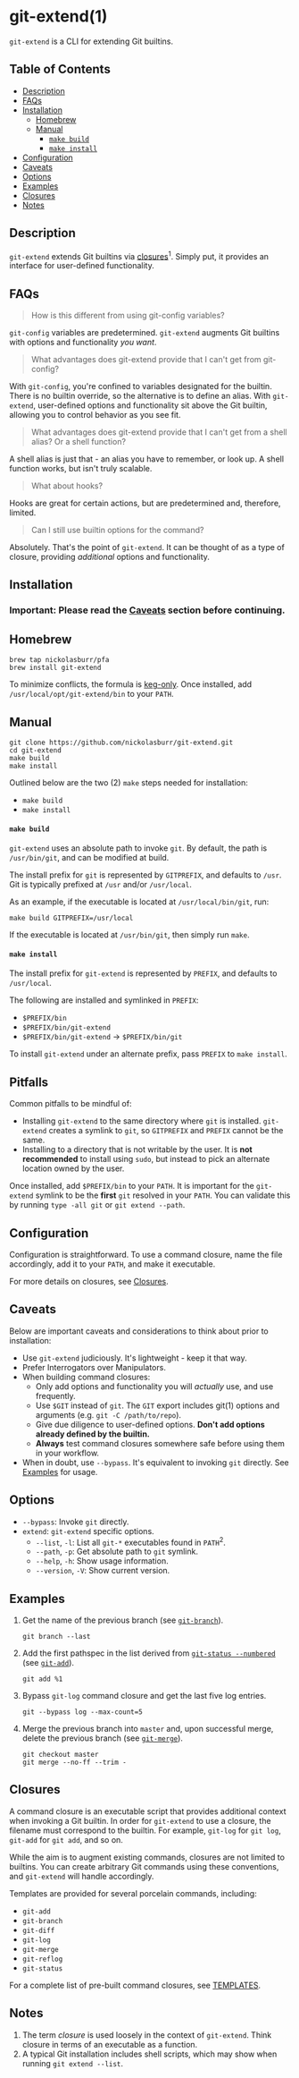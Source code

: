# git-extend(1)

`git-extend` is a CLI for extending Git builtins.

## Table of Contents

- [Description](#description)
- [FAQs](#faqs)
- [Installation](#installation)
  + [Homebrew](#homebrew)
  + [Manual](#manual)
    - [`make build`](#make-build)
    - [`make install`](#make-install)
- [Configuration](#configuration)
- [Caveats](#caveats)
- [Options](#options)
- [Examples](#examples)
- [Closures](#closures)
- [Notes](#notes)

## Description

`git-extend` extends Git builtins via [closures](#closures)<sup>1</sup>. Simply put, it provides an interface for user-defined functionality.

## FAQs

> How is this different from using git-config variables?

`git-config` variables are predetermined. `git-extend` augments Git builtins with options and functionality _you want_.

> What advantages does git-extend provide that I can't get from git-config?

With `git-config`, you're confined to variables designated for the builtin. There is no builtin override, so the alternative is to define an alias. With `git-extend`, user-defined options and functionality sit above the Git builtin, allowing you to control behavior as you see fit.

> What advantages does git-extend provide that I can't get from a shell alias? Or a shell function?

A shell alias is just that - an alias you have to remember, or look up. A shell function works, but isn't truly scalable.

> What about hooks?

Hooks are great for certain actions, but are predetermined and, therefore, limited.

> Can I still use builtin options for the command?

Absolutely. That's the point of `git-extend`. It can be thought of as a type of closure, providing _additional_ options and functionality.

## Installation

### Important: Please read the [Caveats](#caveats) section before continuing.

## Homebrew

```
brew tap nickolasburr/pfa
brew install git-extend
```

To minimize conflicts, the formula is [keg-only](https://docs.brew.sh/FAQ#what-does-keg-only-mean). Once installed, add `/usr/local/opt/git-extend/bin` to your `PATH`.

## Manual

```
git clone https://github.com/nickolasburr/git-extend.git
cd git-extend
make build
make install
```

Outlined below are the two (2) `make` steps needed for installation:

+ `make build`
+ `make install`

#### `make build`

`git-extend` uses an absolute path to invoke `git`. By default, the path is `/usr/bin/git`, and can be modified at build.

The install prefix for `git` is represented by `GITPREFIX`, and defaults to `/usr`. Git is typically prefixed at `/usr` and/or `/usr/local`.

As an example, if the executable is located at `/usr/local/bin/git`, run:

```
make build GITPREFIX=/usr/local
```

If the executable is located at `/usr/bin/git`, then simply run `make`.

#### `make install`

The install prefix for `git-extend` is represented by `PREFIX`, and defaults to `/usr/local`.

The following are installed and symlinked in `PREFIX`:

+ `$PREFIX/bin`
+ `$PREFIX/bin/git-extend`
+ `$PREFIX/bin/git-extend` -> `$PREFIX/bin/git`

To install `git-extend` under an alternate prefix, pass `PREFIX` to `make install`.

## Pitfalls

Common pitfalls to be mindful of:

+ Installing `git-extend` to the same directory where `git` is installed. `git-extend` creates a symlink to `git`, so `GITPREFIX` and `PREFIX` cannot be the same.
+ Installing to a directory that is not writable by the user. It is **not recommended** to install using `sudo`, but instead to pick an alternate location owned by the user.

Once installed, add `$PREFIX/bin` to your `PATH`. It is important for the `git-extend` symlink to be the **first** `git` resolved in your `PATH`. You can validate this by running `type -all git` or `git extend --path`.

## Configuration

Configuration is straightforward. To use a command closure, name the file accordingly, add it to your `PATH`, and make it executable.

For more details on closures, see [Closures](#closures).

## Caveats

Below are important caveats and considerations to think about prior to installation:

+ Use `git-extend` judiciously. It's lightweight - keep it that way.
+ Prefer Interrogators over Manipulators.
+ When building command closures:
  - Only add options and functionality you will _actually_ use, and use frequently.
  - Use `$GIT` instead of `git`. The `GIT` export includes git(1) options and arguments (e.g. `git -C /path/to/repo`).
  - Give due diligence to user-defined options. **Don't add options already defined by the builtin.**
  - **Always** test command closures somewhere safe before using them in your workflow.
+ When in doubt, use `--bypass`. It's equivalent to invoking `git` directly. See [Examples](#examples) for usage.

## Options

+ `--bypass`: Invoke `git` directly.
+ `extend`: `git-extend` specific options.
  - `--list`, `-l`: List all `git-*` executables found in `PATH`<sup>2</sup>.
  - `--path`, `-p`: Get absolute path to `git` symlink.
  - `--help`, `-h`: Show usage information.
  - `--version`, `-V`: Show current version.

## Examples

1. Get the name of the previous branch (see [`git-branch`](https://github.com/nickolasburr/git-extend/blob/master/templates/git-branch)).

    ```
    git branch --last
    ```

2. Add the first pathspec in the list derived from [`git-status --numbered`](https://github.com/nickolasburr/git-extend/blob/master/templates/git-status#L19-L36) (see [`git-add`](https://github.com/nickolasburr/git-extend/blob/master/templates/git-add)).

    ```
    git add %1
    ```

3. Bypass `git-log` command closure and get the last five log entries.

    ```
    git --bypass log --max-count=5
    ```

4. Merge the previous branch into `master` and, upon successful merge, delete the previous branch (see [`git-merge`](https://github.com/nickolasburr/git-extend/blob/master/templates/git-merge)).

    ```
    git checkout master
    git merge --no-ff --trim -
    ```

## Closures

A command closure is an executable script that provides additional context when invoking a Git builtin. In order for `git-extend` to use a closure, the filename must correspond to the builtin. For example, `git-log` for `git log`, `git-add` for `git add`, and so on.

While the aim is to augment existing commands, closures are not limited to builtins. You can create arbitrary Git commands using these conventions, and `git-extend` will handle accordingly.

Templates are provided for several porcelain commands, including:

+ `git-add`
+ `git-branch`
+ `git-diff`
+ `git-log`
+ `git-merge`
+ `git-reflog`
+ `git-status`

For a complete list of pre-built command closures, see [TEMPLATES](https://github.com/nickolasburr/git-extend/blob/master/TEMPLATES.md).

## Notes

1. The term _closure_ is used loosely in the context of `git-extend`. Think closure in terms of an executable as a function.
2. A typical Git installation includes shell scripts, which may show when running `git extend --list`.
